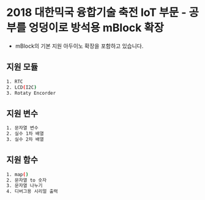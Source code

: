 2018 대한믹국 융합기술 축전 IoT 부문 - 공부를 엉덩이로 방석용 mBlock 확장
=====================================================================

* mBlock의 기본 지원 아두이노 확장을 포함하고 있습니다.

지원 모듈
--------

```sh
1. RTC
2. LCD(I2C)
3. Rotaty Encorder
```

지원 변수
--------

```sh
1. 문자열 변수
2. 실수 1차 배열
3. 실수 2차 배열
```

지원 함수
--------

```sh
1. map()
2. 문자열 to 숫자
3. 문자열 나누기
4. 디버그용 시리얼 출력
```